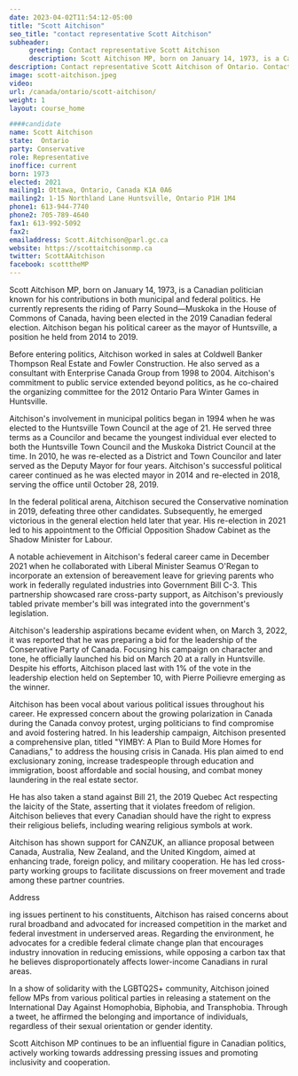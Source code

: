 ```yaml
---
date: 2023-04-02T11:54:12-05:00
title: "Scott Aitchison"
seo_title: "contact representative Scott Aitchison"
subheader:
     greeting: Contact representative Scott Aitchison
     description: Scott Aitchison MP, born on January 14, 1973, is a Canadian politician known for his contributions in both municipal and federal politics.
description: Contact representative Scott Aitchison of Ontario. Contact information for Scott Aitchison includes email address, phone number, and mailing address.
image: scott-aitchison.jpeg
video:
url: /canada/ontario/scott-aitchison/
weight: 1
layout: course_home

####candidate
name: Scott Aitchison
state:	Ontario
party: Conservative
role: Representative
inoffice: current
born: 1973
elected: 2021
mailing1: Ottawa, Ontario, Canada K1A 0A6
mailing2: 1-15 Northland Lane Huntsville, Ontario P1H 1M4
phone1: 613-944-7740
phone2: 705-789-4640
fax1: 613-992-5092
fax2:
emailaddress: Scott.Aitchison@parl.gc.ca
website: https://scottaitchisonmp.ca
twitter: ScottAAitchison
facebook: scotttheMP
---
```


Scott Aitchison MP, born on January 14, 1973, is a Canadian politician known for his contributions in both municipal and federal politics. He currently represents the riding of Parry Sound—Muskoka in the House of Commons of Canada, having been elected in the 2019 Canadian federal election. Aitchison began his political career as the mayor of Huntsville, a position he held from 2014 to 2019.

Before entering politics, Aitchison worked in sales at Coldwell Banker Thompson Real Estate and Fowler Construction. He also served as a consultant with Enterprise Canada Group from 1998 to 2004. Aitchison's commitment to public service extended beyond politics, as he co-chaired the organizing committee for the 2012 Ontario Para Winter Games in Huntsville.

Aitchison's involvement in municipal politics began in 1994 when he was elected to the Huntsville Town Council at the age of 21. He served three terms as a Councilor and became the youngest individual ever elected to both the Huntsville Town Council and the Muskoka District Council at the time. In 2010, he was re-elected as a District and Town Councilor and later served as the Deputy Mayor for four years. Aitchison's successful political career continued as he was elected mayor in 2014 and re-elected in 2018, serving the office until October 28, 2019.

In the federal political arena, Aitchison secured the Conservative nomination in 2019, defeating three other candidates. Subsequently, he emerged victorious in the general election held later that year. His re-election in 2021 led to his appointment to the Official Opposition Shadow Cabinet as the Shadow Minister for Labour.

A notable achievement in Aitchison's federal career came in December 2021 when he collaborated with Liberal Minister Seamus O'Regan to incorporate an extension of bereavement leave for grieving parents who work in federally regulated industries into Government Bill C-3. This partnership showcased rare cross-party support, as Aitchison's previously tabled private member's bill was integrated into the government's legislation.

Aitchison's leadership aspirations became evident when, on March 3, 2022, it was reported that he was preparing a bid for the leadership of the Conservative Party of Canada. Focusing his campaign on character and tone, he officially launched his bid on March 20 at a rally in Huntsville. Despite his efforts, Aitchison placed last with 1% of the vote in the leadership election held on September 10, with Pierre Poilievre emerging as the winner.

Aitchison has been vocal about various political issues throughout his career. He expressed concern about the growing polarization in Canada during the Canada convoy protest, urging politicians to find compromise and avoid fostering hatred. In his leadership campaign, Aitchison presented a comprehensive plan, titled "YIMBY: A Plan to Build More Homes for Canadians," to address the housing crisis in Canada. His plan aimed to end exclusionary zoning, increase tradespeople through education and immigration, boost affordable and social housing, and combat money laundering in the real estate sector.

He has also taken a stand against Bill 21, the 2019 Quebec Act respecting the laicity of the State, asserting that it violates freedom of religion. Aitchison believes that every Canadian should have the right to express their religious beliefs, including wearing religious symbols at work.

Aitchison has shown support for CANZUK, an alliance proposal between Canada, Australia, New Zealand, and the United Kingdom, aimed at enhancing trade, foreign policy, and military cooperation. He has led cross-party working groups to facilitate discussions on freer movement and trade among these partner countries.

Address

ing issues pertinent to his constituents, Aitchison has raised concerns about rural broadband and advocated for increased competition in the market and federal investment in underserved areas. Regarding the environment, he advocates for a credible federal climate change plan that encourages industry innovation in reducing emissions, while opposing a carbon tax that he believes disproportionately affects lower-income Canadians in rural areas.

In a show of solidarity with the LGBTQ2S+ community, Aitchison joined fellow MPs from various political parties in releasing a statement on the International Day Against Homophobia, Biphobia, and Transphobia. Through a tweet, he affirmed the belonging and importance of individuals, regardless of their sexual orientation or gender identity.

Scott Aitchison MP continues to be an influential figure in Canadian politics, actively working towards addressing pressing issues and promoting inclusivity and cooperation.
